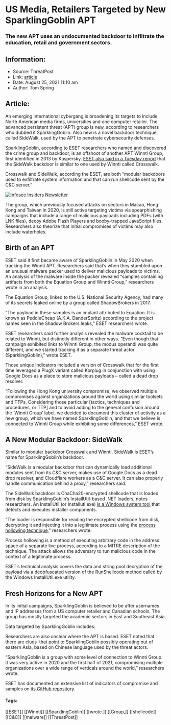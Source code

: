 # US Media, Retailers Targeted by New SparklingGoblin APT
### The new APT uses an undocumented backdoor to infiltrate the education, retail and government sectors. 

## Information:
+ Source: ThreatPost
+ Link: [article](https://kasperskycontenthub.com/threatpost-global/?p=168928)
+ Date: August 25, 2021  11:10 am
+ Author: Tom Spring


## Article:
An emerging international cybergang is broadening its targets to include North American media firms, universities and one computer retailer. The advanced persistent threat (APT) group is new, according to researchers who dubbed it SparklingGoblin. Also new is a novel backdoor technique, called SideWalk, used by the APT to penetrate cybersecurity defenses.


SparklingGoblin, according to ESET researchers who named and discovered the crime group and backdoor, is an offshoot of another APT Winnti Group, first identified in 2013 by Kaspersky. [ESET also said in a Tuesday report](https://www.welivesecurity.com/2021/08/24/sidewalk-may-be-as-dangerous-as-crosswalk/) that the SideWalk backdoor is similar to one used by Winnti called Crosswalk.


Crosswalk and SideWalk, according the ESET, are both “modular backdoors used to exfiltrate system information and that can run shellcode sent by the C&C server.”  

[![Infosec Insiders Newsletter](https://media.threatpost.com/wp-content/uploads/sites/103/2021/07/10165815/infosec_insiders_in_article_promo.png)](https://threatpost.com/infosec-insider-subscription-page/?utm_source=ART&utm_medium=ART&utm_campaign=InfosecInsiders_Newsletter_Promo/)


The group, which previously focused attacks on sectors in Macao, Hong Kong and Taiwan in 2020, is still active targeting victims via spearphishing campaigns that include a range of malicious payloads including PDFs (with LNK files), decoy Adobe Flash Players and booby-trapped JavaScript files. Researchers also theorize that initial compromises of victims may also include waterholes.


**Birth of an APT**
-------------------


ESET said it first became aware of SparklingGoblin in May 2020 when tracking the Winnti APT. Researchers said that’s when they stumbled upon an unusual malware packer used to deliver malicious payloads to victims. An analysis of the malware inside the packer revealed “samples containing artifacts from both the Equation Group and Winnti Group,” researchers wrote in an analysis.


The Equation Group, linked to the U.S. National Security Agency, had many of its secrets leaked online by a group called ShadowBrokers in 2017.


“The payload in these samples is an implant attributed to Equation. It is known as PeddleCheap (A.K.A. DanderSpritz) according to the project names seen in the Shadow Brokers leaks,” ESET researchers wrote.


ESET researchers said further analysis revealed the malware cocktail to be related to Winnti, but distinctly different in other ways. “Even though that campaign exhibited links to Winnti Group, the modus operandi was quite different, and we started tracking it as a separate threat actor (SparklingGoblin),” wrote ESET.


Those unique indicators included a version of Crosswalk that for the first time leveraged a PlugX variant called Korplug in conjunction with using Google Docs as a place to store malicious payloads – called a dead drop resolver.


“Following the Hong Kong university compromise, we observed multiple compromises against organizations around the world using similar toolsets and TTPs. Considering those particular [tactics, techniques and procedures, or TTP] and to avoid adding to the general confusion around the ‘Winnti Group’ label, we decided to document this cluster of activity as a new group, which we have named SparklingGoblin, and that we believe is connected to Winnti Group while exhibiting some differences,” ESET wrote.


**A New Modular Backdoor: SideWalk**
------------------------------------


Similar to modular backdoor Crosswalk and Winnti, SideWalk is ESET’s name for SparklingGoblin’s backdoor.


“SideWalk is a modular backdoor that can dynamically load additional modules sent from its C&C server, makes use of Google Docs as a dead drop resolver, and Cloudflare workers as a C&C server. It can also properly handle communication behind a proxy,” researchers said.


The SideWalk backdoor is ChaCha20-encrypted shellcode that is loaded from disk by SparklingGoblin’s InstallUtil-based .NET loaders, notes researchers. An InstallUtil (or Installuti.exe) [is a Windows system tool](https://docs.microsoft.com/en-us/dotnet/framework/tools/installutil-exe-installer-tool) that detects and executes installer components.


“The loader is responsible for reading the encrypted shellcode from disk, decrypting it and injecting it into a legitimate process using the [process hollowing technique](https://attack.mitre.org/techniques/T1055/012/),” researchers wrote.


Process hollowing is a method of executing arbitrary code in the address space of a separate live process, according to a MITRE description of the technique. The attack allows the adversary to run malicious code in the context of a legitimate process.


ESET’s technical analysis covers the data and string pool decryption of the payload via a deobfuscated version of the RunShellcode method called by the Windows InstallUtil.exe utility.


**Fresh Horizons for a New APT**
--------------------------------


In its initial campaigns, SparklingGoblin is believed to be after usernames and IP addresses from a US computer retailer and Canadian schools. The group has mostly targeted the academic sectors in East and Southeast Asia.


Data targeted by SparklingGoblin includes:


Researchers are also unclear where the APT is based. ESET noted that there are clues  that point to SparklingGoblin possibly operating out of eastern Asia, based on Chinese language used by the threat actors.


“SparklingGoblin is a group with some level of connection to Winnti Group. It was very active in 2020 and the first half of 2021, compromising multiple organizations over a wide range of verticals around the world,” researchers wrote.


ESET has documented an extensive list of indicators of compromise and samples on [its GitHub repository](https://github.com/eset/malware-ioc/tree/master/sparklinggoblin).




#### Tags:
[[ESET]] [[Winnti]] [[SparklingGoblin]] [[wrote.]] [[Group,]] [[shellcode]] [[C&C]] [[malware]] [[ThreatPost]]
